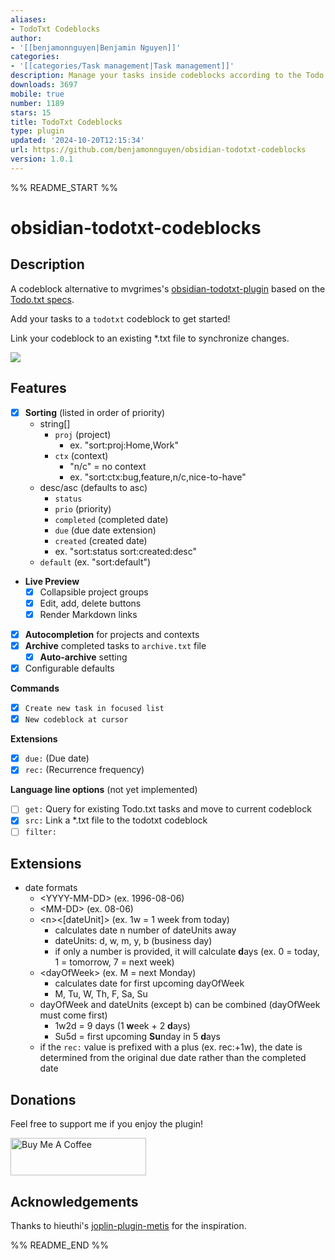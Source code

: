 ```yaml
---
aliases:
- TodoTxt Codeblocks
author:
- '[[benjamonnguyen|Benjamin Nguyen]]'
categories:
- '[[categories/Task management|Task management]]'
description: Manage your tasks inside codeblocks according to the Todo.txt specification.
downloads: 3697
mobile: true
number: 1189
stars: 15
title: TodoTxt Codeblocks
type: plugin
updated: '2024-10-20T12:15:34'
url: https://github.com/benjamonnguyen/obsidian-todotxt-codeblocks
version: 1.0.1
---
```


%% README_START %%

# obsidian-todotxt-codeblocks

## Description
A codeblock alternative to mvgrimes's [obsidian-todotxt-plugin](https://github.com/mvgrimes/obsidian-todotxt-plugin) based on the [Todo.txt specs](https://github.com/todotxt/todo.txt).

Add your tasks to a `todotxt` codeblock to get started!

Link your codeblock to an existing *.txt file to synchronize changes.

<img src="https://raw.githubusercontent.com/benjamonnguyen/obsidian-todotxt-codeblocks/HEAD/assets/demo.gif" />

## Features
- [x] **Sorting** (listed in order of priority)
  - string[]
    - `proj` (project)
      - ex. "sort:proj:Home,Work"
    - `ctx` (context)
      - "n/c" = no context
      - ex. "sort:ctx:bug,feature,n/c,nice-to-have"
  - desc/asc (defaults to asc)
    - `status`
    - `prio` (priority)
    - `completed` (completed date)
    - `due` (due date extension)
    - `created` (created date)
    - ex. "sort:status sort:created:desc"
  - `default` (ex. "sort:default")
- **Live Preview**
  - [x] Collapsible project groups
  - [x] Edit, add, delete buttons
  - [x] Render Markdown links
- [x] **Autocompletion** for projects and contexts
- [x] **Archive** completed tasks to `archive.txt` file
  - [x] **Auto-archive** setting
- [x] Configurable defaults

**Commands**
- [x] `Create new task in focused list`
- [x] `New codeblock at cursor`

**Extensions**
  - [x] `due:` (Due date)
  - [x] `rec:` (Recurrence frequency)

**Language line options** (not yet implemented)
  - [ ] `get:` Query for existing Todo.txt tasks and move to current codeblock
  - [x] `src:` Link a *.txt file to the todotxt codeblock
  - [ ] `filter:`

## Extensions
  - date formats
    - \<YYYY-MM-DD> (ex. 1996-08-06)
    - \<MM-DD> (ex. 08-06)
    - \<n><[dateUnit]> (ex. 1w = 1 week from today)
      - calculates date n number of dateUnits away
      - dateUnits: d, w, m, y, b (business day)
      - if only a number is provided, it will calculate **d**ays (ex. 0 = today, 1 = tomorrow, 7 = next week)
    - \<dayOfWeek> (ex. M = next Monday)
      - calculates date for first upcoming dayOfWeek
      - M, Tu, W, Th, F, Sa, Su
    - dayOfWeek and dateUnits (except b) can be combined (dayOfWeek must come first)
      - 1w2d = 9 days (1 **w**eek + 2 **d**ays)
      - Su5d = first upcoming **Su**nday in 5 **d**ays
    - if the `rec:` value is prefixed with a plus (ex. rec:+1w), the date is determined from the original due date rather than the completed date

## Donations
Feel free to support me if you enjoy the plugin!

<a href="https://www.buymeacoffee.com/benjamonn" target="_blank"><img src="https://cdn.buymeacoffee.com/buttons/v2/default-yellow.png" alt="Buy Me A Coffee" style="height: 60px !important;width: 217px !important;" ></a>

## Acknowledgements
Thanks to hieuthi's [joplin-plugin-metis](https://github.com/hieuthi/joplin-plugin-metis) for the inspiration.


%% README_END %%